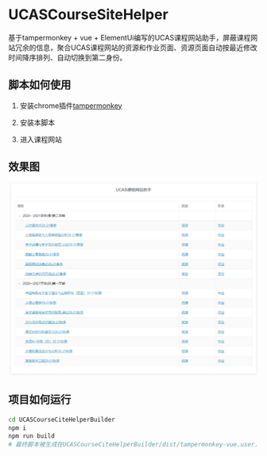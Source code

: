 # UCASCourseSiteHelper
基于tampermonkey + vue + ElementUi编写的UCAS课程网站助手，屏蔽课程网站冗余的信息，聚合UCAS课程网站的资源和作业页面、资源页面自动按最近修改时间降序排列、自动切换到第二身份。

## 脚本如何使用

1. 安装chrome插件[tampermonkey](https://www.tampermonkey.net/)

2. 安装本脚本

3. 进入课程网站

## 效果图

![preview](README.assets/preview.png)

## 项目如何运行

```bash
cd UCASCourseCiteHelperBuilder
npm i
npm run build
# 最终脚本被生成在UCASCourseCiteHelperBuilder/dist/tampermonkey-vue.user.js
```
